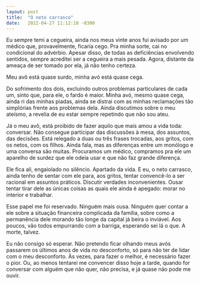```yaml
---
layout: post
title:  "O neto carrasco"
date:   2022-04-27 11:12:18 -0300
---
```


Eu sempre temi a cegueira, ainda nos meus vinte anos fui avisado por um médico que, provavelmente, ficaria cego. Pra minha sorte, cai no condicional do advérbio. Apesar disso, de todas as deficiências envolvendo sentidos, sempre acreditei ser a cegueira a mais pesada. Agora, distante da ameaça de ser tomado por ela, já não tenho certeza.

<!--more-->

Meu avô está quase surdo, minha avó está quase cega.

Do sofrimento dos dois, excluindo outros problemas particulares de cada um, sinto que, para ele, o fardo é maior. Minha avó, mesmo quase cega, ainda ri das minhas piadas, ainda se distrai com as minhas reclamações tão simplórias frente aos problemas dela. Ainda discutimos sobre o meu ateísmo, a revelia de eu estar sempre repetindo que não sou ateu.

Já o meu avô, está proibido de fazer aquilo que mais amou a vida toda: conversar. Não consegue participar das discussões à mesa, dos assuntos, das decisões. Está relegado a duas ou três frases trocadas, aos gritos, com os netos, com os filhos. Ainda fala, mas as diferenças entre um monólogo e uma conversa são muitas. Procuramos um médico, compramos pra ele um aparelho de surdez que ele odeia usar e que não faz grande diferença.

Ele fica ali, engaiolado no silêncio. Apartado da vida. E eu, o neto carrasco, ainda tenho de sentar com ele para, aos gritos, tentar convencê-lo a ser racional em assuntos práticos. Discutir verdades inconvenientes. Ousar tentar tirar dele as únicas coisas as quais ele ainda é apegado: morar no interior e trabalhar.

Esse papel me foi reservado. Ninguém mais ousa. Ninguém quer contar a ele sobre a situação financeira complicada da família, sobre como a permanência dele morando tão longe da capital já beira o inviável. Aos poucos, vão todos empurrando com a barriga, esperando sei lá o que. A morte, talvez.

Eu não consigo só esperar. Não pretendo ficar olhando meus avós passarem os últimos anos de vida no desconforto, só para não ter de lidar com o meu desconforto. Às vezes, para fazer o melhor, é necessário fazer o pior. Ou, ao menos tentarei me convencer disso hoje a tarde, quando for conversar com alguém que não quer, não precisa, e já quase não pode me ouvir.